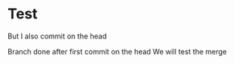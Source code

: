 # Test
But I also commit on the head

Branch done after first commit on the head
We will test the merge
